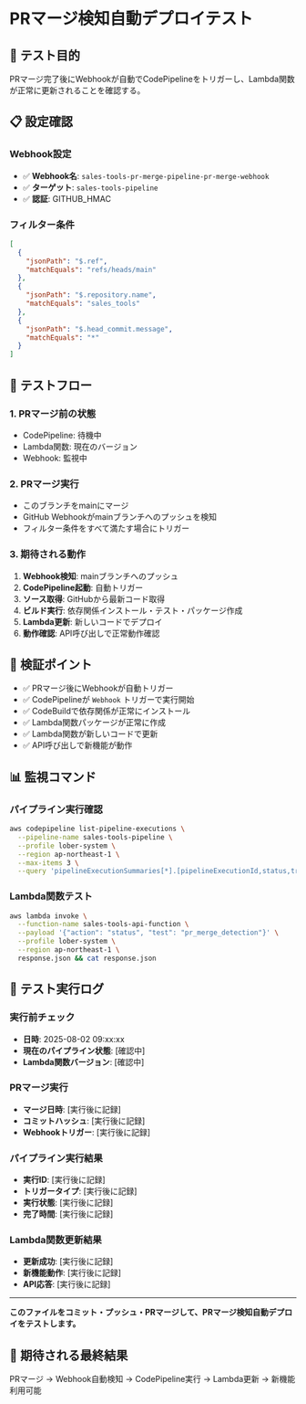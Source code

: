 # PRマージ検知自動デプロイテスト

## 🎯 テスト目的

PRマージ完了後にWebhookが自動でCodePipelineをトリガーし、Lambda関数が正常に更新されることを確認する。

## 📋 設定確認

### Webhook設定
- ✅ **Webhook名**: `sales-tools-pr-merge-pipeline-pr-merge-webhook`
- ✅ **ターゲット**: `sales-tools-pipeline`
- ✅ **認証**: GITHUB_HMAC

### フィルター条件
```json
[
  {
    "jsonPath": "$.ref",
    "matchEquals": "refs/heads/main"
  },
  {
    "jsonPath": "$.repository.name", 
    "matchEquals": "sales_tools"
  },
  {
    "jsonPath": "$.head_commit.message",
    "matchEquals": "*"
  }
]
```

## 🔄 テストフロー

### 1. PRマージ前の状態
- CodePipeline: 待機中
- Lambda関数: 現在のバージョン
- Webhook: 監視中

### 2. PRマージ実行
- このブランチをmainにマージ
- GitHub Webhookがmainブランチへのプッシュを検知
- フィルター条件をすべて満たす場合にトリガー

### 3. 期待される動作
1. **Webhook検知**: mainブランチへのプッシュ
2. **CodePipeline起動**: 自動トリガー
3. **ソース取得**: GitHubから最新コード取得
4. **ビルド実行**: 依存関係インストール・テスト・パッケージ作成
5. **Lambda更新**: 新しいコードでデプロイ
6. **動作確認**: API呼び出しで正常動作確認

## 🧪 検証ポイント

- ✅ PRマージ後にWebhookが自動トリガー
- ✅ CodePipelineが `Webhook` トリガーで実行開始
- ✅ CodeBuildで依存関係が正常にインストール
- ✅ Lambda関数パッケージが正常に作成
- ✅ Lambda関数が新しいコードで更新
- ✅ API呼び出しで新機能が動作

## 📊 監視コマンド

### パイプライン実行確認
```bash
aws codepipeline list-pipeline-executions \
  --pipeline-name sales-tools-pipeline \
  --profile lober-system \
  --region ap-northeast-1 \
  --max-items 3 \
  --query 'pipelineExecutionSummaries[*].[pipelineExecutionId,status,trigger.triggerType,startTime]'
```

### Lambda関数テスト
```bash
aws lambda invoke \
  --function-name sales-tools-api-function \
  --payload '{"action": "status", "test": "pr_merge_detection"}' \
  --profile lober-system \
  --region ap-northeast-1 \
  response.json && cat response.json
```

## 📝 テスト実行ログ

### 実行前チェック
- **日時**: 2025-08-02 09:xx:xx
- **現在のパイプライン状態**: [確認中]
- **Lambda関数バージョン**: [確認中]

### PRマージ実行
- **マージ日時**: [実行後に記録]
- **コミットハッシュ**: [実行後に記録]
- **Webhookトリガー**: [実行後に記録]

### パイプライン実行結果
- **実行ID**: [実行後に記録]
- **トリガータイプ**: [実行後に記録]
- **実行状態**: [実行後に記録]
- **完了時間**: [実行後に記録]

### Lambda関数更新結果
- **更新成功**: [実行後に記録]
- **新機能動作**: [実行後に記録]
- **API応答**: [実行後に記録]

---

**このファイルをコミット・プッシュ・PRマージして、PRマージ検知自動デプロイをテストします。**

## 🎉 期待される最終結果

PRマージ → Webhook自動検知 → CodePipeline実行 → Lambda更新 → 新機能利用可能
